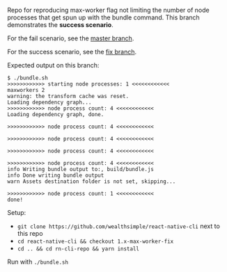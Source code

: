 Repo for reproducing max-worker flag not limiting the number of node processes that get spun up with the bundle command. This branch demonstrates the **success scenario**.

For the fail scenario, see the [master branch](/sterlingwes/rn-cli-repro/tree/master).

For the success scenario, see the [fix branch](https://github.com/sterlingwes/rn-cli-repro/tree/fix-max-workers).

Expected output on this branch:

```
$ ./bundle.sh
>>>>>>>>>>>> starting node processes: 1 <<<<<<<<<<<<
maxworkers 2
warning: the transform cache was reset.
Loading dependency graph...
>>>>>>>>>>>> node process count: 4 <<<<<<<<<<<<
Loading dependency graph, done.

>>>>>>>>>>>> node process count: 4 <<<<<<<<<<<<

>>>>>>>>>>>> node process count: 4 <<<<<<<<<<<<

>>>>>>>>>>>> node process count: 4 <<<<<<<<<<<<

>>>>>>>>>>>> node process count: 4 <<<<<<<<<<<<
info Writing bundle output to:, build/bundle.js
info Done writing bundle output
warn Assets destination folder is not set, skipping...

>>>>>>>>>>>> node process count: 1 <<<<<<<<<<<<
done!
```

Setup:

* `git clone https://github.com/wealthsimple/react-native-cli` next to this repo
* `cd react-native-cli && checkout 1.x-max-worker-fix`
* `cd .. && cd rn-cli-repo && yarn install`

Run with `./bundle.sh`
